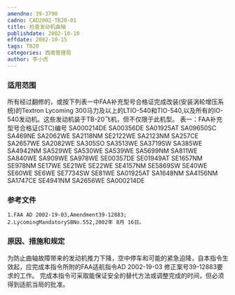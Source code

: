 ```yaml
---
amendno: 39-3790
cadno: CAD2002-TB20-01
title: 检查发动机曲轴
publishdate: 2002-10-10
effdate: 2002-10-15
tags: TB20
categories: 西南管理局
author: 李小虎
---
```


### 适用范围 
所有经过翻修的，或按下列表一中FAA补充型号合格证完成改装(安装涡轮增压系统)的Textron Lycoming 300马力及以上的LTIO-540和TIO-540,以及所有的IO-540发动机。这些发动机装于TB-20飞机，但不仅限于此机型。 表一：FAA补充型号合格证(STC)编号 SA000214DE SA00356DE SA01925AT SA09650SC SA469NE SA2062WE SA2118NM SE2122WE SA2123NM SA257CE SA2657WE SA2082WE SA305SO SA3513WE SA3719SW SA385WE SA4942NM SA529WE SA530WE SA539WE SA5699NM SA811WE SA840WE SA909WE SA978WE SE00357DE SE01949AT SE1657NM
SE978NM  SE17WE  SE21WE  SE22WE
SE4157NM  SE5869SW  SE40WE  SE60WE
SE6WE  SE7734SW  SE81WE  SA01925AT
SA1648NM  SA4156NM  SA1747CE  SE4941NM
SA2656WE  SA000214DE

<!--more-->
### 参考文件
  
    1.FAA AD 2002-19-03,Amendment39-12883;
    2.LycomingMandatorySBNo.552,2002年 8月 16日。

### 原因、措施和规定 
为防止曲轴故障带来的发动机推力下降，空中停车和可能的紧急迫降，自本指令生效起，应完成本指令所附的FAA适航指令AD 2002-19-03 修正案号39-12883要求的工作。 
完成本指令可采取能保证安全的替代方法或调整完成的时间，但必须得到适航当局的批准。
